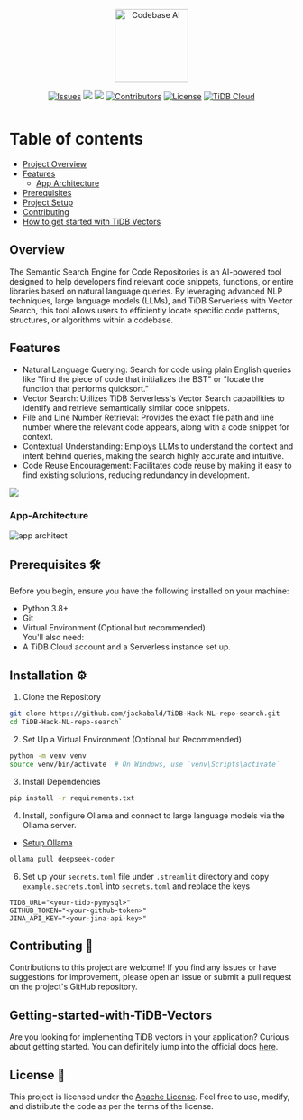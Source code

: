 <p align="center">
<img src="https://raw.githubusercontent.com/jackabald/TiDB-Hack-NL-repo-search/main/src/assets/codebaseai.png" height="130" alt="Codebase AI" />
</p>

<p align="center" style="margin-bottom: 50px">
<a href="https://github.com/jackabald/TiDB-Hack-NL-repo-search/issues">
        <img src="https://img.shields.io/github/issues/jackabald/TiDB-Hack-NL-repo-search" alt="Issues"></a>
    <a href="https://github.com/jackabald/TiDB-Hack-NL-repo-search/network/members" alt="Forks">
        <img src="https://img.shields.io/github/forks/jackabald/TiDB-Hack-NL-repo-search" /></a>
    <a href="https://github.com/jackabald/TiDB-Hack-NL-repo-search/stargazers" alt="Stars">
        <img src="https://img.shields.io/github/stars/jackabald/TiDB-Hack-NL-repo-search" /></a>
    <a href="https://github.com/jackabald/TiDB-Hack-NL-repo-search/graphs/contributors">
        <img src="https://img.shields.io/github/contributors/jackabald/TiDB-Hack-NL-repo-search"
            alt="Contributors"></a>
    <a href="https://github.com/jackabald/TiDB-Hack-NL-repo-search/blob/main/LICENSE">
        <img src="https://img.shields.io/github/license/jackabald/TiDB-Hack-NL-repo-search"
        alt="License"></a>
    <a href="https://docs.pingcap.com/tidbcloud/">
        <img src="https://img.shields.io/badge/-TiDB%20Cloud-orange"
            alt="TiDB Cloud"/></a>
</p>

# Table of contents

<!--ts-->
   * [Project Overview](#overview)
   * [Features](#features)
      * [App Architecture](#app-architecture)
   * [Prerequisites](#prerequisites-️)
   * [Project Setup](#installation-️)
   * [Contributing](#contributing-)
   * [How to get started with TiDB Vectors](#getting-started-with-tidb-vectors)
<!--ts-->


## Overview  
The Semantic Search Engine for Code Repositories is an AI-powered tool designed to help developers find relevant code snippets, functions, or entire libraries based on natural language queries. By leveraging advanced NLP techniques, large language models (LLMs), and TiDB Serverless with Vector Search, this tool allows users to efficiently locate specific code patterns, structures, or algorithms within a codebase.

## Features
- Natural Language Querying: Search for code using plain English queries like "find the piece of code that initializes the BST" or "locate the function that performs quicksort."  
- Vector Search: Utilizes TiDB Serverless's Vector Search capabilities to identify and retrieve semantically similar code snippets.  
- File and Line Number Retrieval: Provides the exact file path and line number where the relevant code appears, along with a code snippet for context.  
- Contextual Understanding: Employs LLMs to understand the context and intent behind queries, making the search highly accurate and intuitive.  
- Code Reuse Encouragement: Facilitates code reuse by making it easy to find existing solutions, reducing redundancy in development.


[![](https://markdown-videos-api.jorgenkh.no/youtube/{video_id})](https://www.youtube.com/watch?v=qq9OzFuxXnM)

### App-Architecture

![app architect](/src/assets/arch.png)


## Prerequisites 🛠️
Before you begin, ensure you have the following installed on your machine:  
- Python 3.8+
- Git
- Virtual Environment (Optional but recommended)  
You'll also need:  
- A TiDB Cloud account and a Serverless instance set up. 
   
## Installation ⚙️
1. Clone the Repository  
```bash
git clone https://github.com/jackabald/TiDB-Hack-NL-repo-search.git  
cd TiDB-Hack-NL-repo-search`
```
2. Set Up a Virtual Environment (Optional but Recommended)  
```bash
python -m venv venv  
source venv/bin/activate  # On Windows, use `venv\Scripts\activate`
```
3. Install Dependencies  
```bash
pip install -r requirements.txt
```
4. Install, configure Ollama and connect to large language models via the Ollama server.
- [Setup Ollama](./docs/OLLAMA.md)
```bash
ollama pull deepseek-coder
```

6. Set up your `secrets.toml` file under `.streamlit` directory and copy `example.secrets.toml` into `secrets.toml` and replace the keys
```
TIDB_URL="<your-tidb-pymysql>"
GITHUB_TOKEN="<your-github-token>"
JINA_API_KEY="<your-jina-api-key>"
```

## Contributing 🤝
Contributions to this project are welcome! If you find any issues or have suggestions for improvement, please open an issue or submit a pull request on the project's GitHub repository.

## Getting-started-with-TiDB-Vectors
Are you looking for implementing TiDB vectors in your application? Curious about getting started. You can definitely jump into the official docs [here](https://docs.pingcap.com/tidbcloud/vector-search-overview).

## License 📝
This project is licensed under the [Apache License](https://github.com/jackabald/TiDB-Hack-NL-repo-searchblob/main/LICENSE). Feel free to use, modify, and distribute the code as per the terms of the license.
